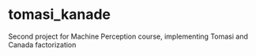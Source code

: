 # tomasi_kanade
Second project for Machine Perception course, implementing Tomasi and Canada factorization
